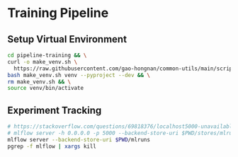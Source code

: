 # Training Pipeline

## Setup Virtual Environment

```bash
cd pipeline-training && \
curl -o make_venv.sh \
  https://raw.githubusercontent.com/gao-hongnan/common-utils/main/scripts/devops/make_venv.sh && \
bash make_venv.sh venv --pyproject --dev && \
rm make_venv.sh && \
source venv/bin/activate
```

## Experiment Tracking

```bash
# https://stackoverflow.com/questions/69818376/localhost5000-unavailable-in-macos-v12-monterey
# mlflow server -h 0.0.0.0 -p 5000 --backend-store-uri $PWD/stores/mlruns
mlflow server --backend-store-uri $PWD/mlruns
pgrep -f mlflow | xargs kill
```


